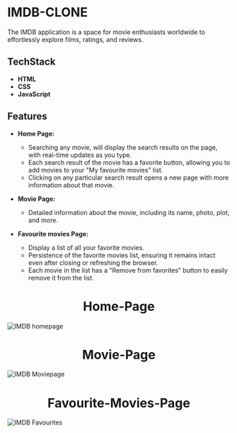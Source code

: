 # IMDB-CLONE

The IMDB  application is a space for movie enthusiasts worldwide to effortlessly explore films, ratings, and reviews.

## TechStack

- **HTML**
- **CSS**
- **JavaScript**

## Features

- **Home Page:**
  - Searching any movie, will display the search results on the page, with real-time updates as you type.
  - Each search result of the movie has a favorite button, allowing you to add movies to your "My favourite movies" list.
  - Clicking on any particular search result opens a new page with more information about that movie.

- **Movie Page:**
  - Detailed information about the movie, including its name, photo, plot, and more.

- **Favourite movies Page:**
  - Display a list of all your favorite movies.
  - Persistence of the favorite movies list, ensuring it remains intact even after closing or refreshing the browser.
  - Each movie in the list has a "Remove from favorites" button to easily remove it from the list.




<div align="center">
  <h1>Home-Page</h1>
</div>

![IMDB homepage](https://github.com/thirumeniram/IMDB-CLONE/assets/66516937/913d02e5-a2b3-4013-a9c9-9a8fe7476223)

<div align="center">
  <h1>Movie-Page</h1>
</div>

![IMDB Moviepage](https://github.com/thirumeniram/IMDB-CLONE/assets/66516937/f349c4bd-00c7-49ec-9919-fb69efd21e0c)

<div align="center">
  <h1>Favourite-Movies-Page</h1>
</div>

![IMDB Favourites](https://github.com/thirumeniram/IMDB-CLONE/assets/66516937/aa37f07e-4078-4d90-b73a-bcdd6e7b233f)





